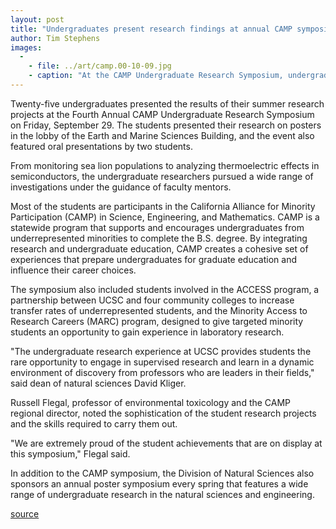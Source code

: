 ```yaml
---
layout: post
title: "Undergraduates present research findings at annual CAMP symposium"
author: Tim Stephens
images:
  -
    - file: ../art/camp.00-10-09.jpg
    - caption: "At the CAMP Undergraduate Research Symposium, undergraduate Mai Rabbad and her faculty mentor, assistant professor of electrical engineering Ali Shakouri, examined Rabbad's poster describing her research on thermoelectric effects in semiconductor chips. Photo: UCSC Photo Services"
---
```


Twenty-five undergraduates presented the results of their summer research projects at the Fourth Annual CAMP Undergraduate Research Symposium on Friday, September 29. The students presented their research on posters in the lobby of the Earth and Marine Sciences Building, and the event also featured oral presentations by two students.   
  
From monitoring sea lion populations to analyzing thermoelectric effects in semiconductors, the undergraduate researchers pursued a wide range of investigations under the guidance of faculty mentors.   
  
Most of the students are participants in the California Alliance for Minority Participation (CAMP) in Science, Engineering, and Mathematics. CAMP is a statewide program that supports and encourages undergraduates from underrepresented minorities to complete the B.S. degree. By integrating research and undergraduate education, CAMP creates a cohesive set of experiences that prepare undergraduates for graduate education and influence their career choices.  
  
The symposium also included students involved in the ACCESS program, a partnership between UCSC and four community colleges to increase transfer rates of underrepresented students, and the Minority Access to Research Careers (MARC) program, designed to give targeted minority students an opportunity to gain experience in laboratory research.  
  
"The undergraduate research experience at UCSC provides students the rare opportunity to engage in supervised research and learn in a dynamic environment of discovery from professors who are leaders in their fields," said dean of natural sciences David Kliger.   
  
Russell Flegal, professor of environmental toxicology and the CAMP regional director, noted the sophistication of the student research projects and the skills required to carry them out.   
  
"We are extremely proud of the student achievements that are on display at this symposium," Flegal said.  
  
In addition to the CAMP symposium, the Division of Natural Sciences also sponsors an annual poster symposium every spring that features a wide range of undergraduate research in the natural sciences and engineering.   
  
  

[source](http://www1.ucsc.edu/currents/00-01/10-09/camp.html "Permalink to camp")
